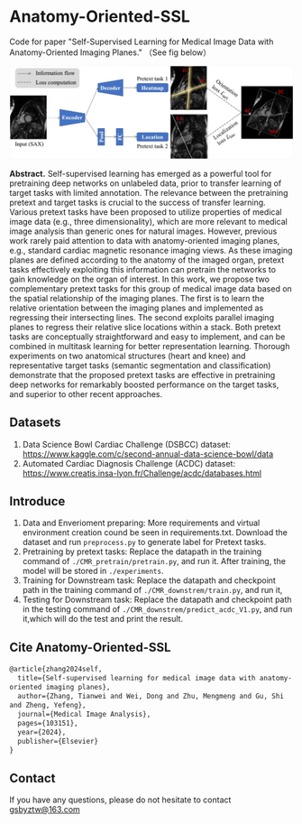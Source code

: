 # Anatomy-Oriented-SSL

Code for paper "Self-Supervised Learning for Medical Image Data with Anatomy-Oriented Imaging Planes." （See fig below）

![fig1](./figure/fig1.png)

**Abstract.** Self-supervised learning has emerged as a powerful tool for pretraining deep networks on unlabeled data, prior to transfer learning of target tasks with limited annotation.
The relevance between the pretraining pretext and target tasks is crucial to the success
of transfer learning. Various pretext tasks have been proposed to utilize properties of
medical image data (e.g., three dimensionality), which are more relevant to medical image analysis than generic ones for natural images. However, previous work rarely paid
attention to data with anatomy-oriented imaging planes, e.g., standard cardiac magnetic resonance imaging views. As these imaging planes are defined according to the
anatomy of the imaged organ, pretext tasks effectively exploiting this information can
pretrain the networks to gain knowledge on the organ of interest. In this work, we propose two complementary pretext tasks for this group of medical image data based on the
spatial relationship of the imaging planes. The first is to learn the relative orientation
between the imaging planes and implemented as regressing their intersecting lines. The
second exploits parallel imaging planes to regress their relative slice locations within a
stack. Both pretext tasks are conceptually straightforward and easy to implement, and
can be combined in multitask learning for better representation learning. Thorough experiments on two anatomical structures (heart and knee) and representative target tasks
(semantic segmentation and classification) demonstrate that the proposed pretext tasks
are effective in pretraining deep networks for remarkably boosted performance on the
target tasks, and superior to other recent approaches.

## Datasets

1.  Data Science Bowl Cardiac Challenge (DSBCC) dataset: https://www.kaggle.com/c/second-annual-data-science-bowl/data
2.  Automated Cardiac Diagnosis Challenge (ACDC) dataset: https://www.creatis.insa-lyon.fr/Challenge/acdc/databases.html

## Introduce
1. Data and Enverioment preparing: More requirements and virtual environment creation cound be seen in requirements.txt. Download the dataset and run `preprocess.py` to generate label for Pretext tasks.
2. Pretraining by pretext tasks: Replace the datapath in the training command of `./CMR_pretrain/pretrain.py`, and run it. After training, the model will be stored in `./experiments`. 
3. Training for Downstream task: Replace the datapath and checkpoint path in the training command of `./CMR_downstrem/train.py`, and run it,
4. Testing for Downstream task: Replace the datapath and checkpoint path in the testing command of `./CMR_downstrem/predict_acdc_V1.py`, and run it,which will do the test and print the result.


## Cite Anatomy-Oriented-SSL

```
@article{zhang2024self,
  title={Self-supervised learning for medical image data with anatomy-oriented imaging planes},
  author={Zhang, Tianwei and Wei, Dong and Zhu, Mengmeng and Gu, Shi and Zheng, Yefeng},
  journal={Medical Image Analysis},
  pages={103151},
  year={2024},
  publisher={Elsevier}
}
```

## Contact

If you have any questions, please do not hesitate to contact [gsbyztw@163.com](mailto:gsbyztw@163.com)
